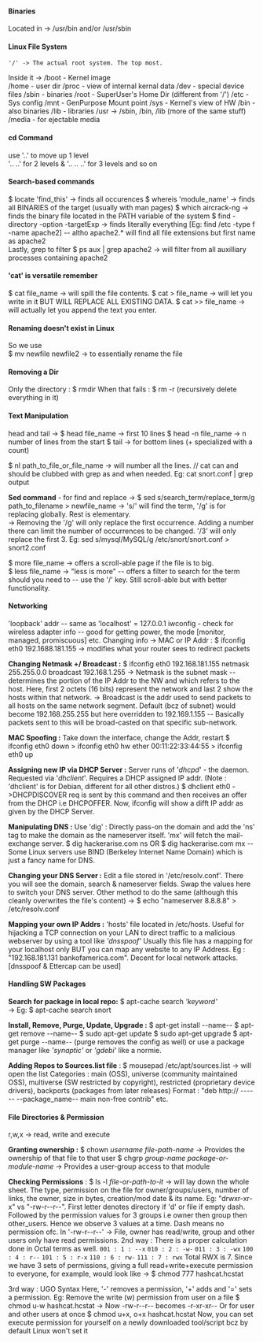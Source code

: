 #### **Binaries**	
Located in -> /usr/bin and/or /usr/sbin	

#### **Linux File System**	
	'/' -> The actual root system. The top most.
Inside it -> 
	/boot - Kernel image  
	/home - user dir 
	/proc - view of internal kernal data 
	/dev - special device files 
	/sbin - binaries 
	/root - SuperUser's Home Dir (different from '/') 
	/etc - Sys config 
	/mnt - GenPurpose Mount point 
	/sys - Kernel's view of HW 
	/bin - also binaries 
	/lib - libraries 
	/usr -> /sbin, /bin, /lib (more of the same stuff) /media - for ejectable media	

#### **cd Command**
use '..' to move up 1 level  
'.. ..' for 2 levels & '.. .. ..' for 3 levels and so on	

#### **Search-based commands**	
$ locate 'find_this' -> finds all occurences 
$ whereis 'module_name' -> finds all BINARIES of the target (usually with man pages) 
$ which aircrack-ng -> finds the binary file located in the PATH variable of the system 
$ find -directory -option -targetExp -> finds literally everything [Eg: find /etc -type f -name apache2] -- altho apache2.* will find all file extensions but first name as apache2   
Lastly, grep to filter 
$ ps aux | grep apache2 -> will filter from all auxilliary processes containing apache2	

#### **'cat' is versatile remember**
$ cat file_name -> will spill the file contents. 
$ cat > file_name -> will let you write in it BUT WILL REPLACE ALL EXISTING DATA. 
$ cat >> file_name -> will actually let you append the text you enter.	

#### **Renaming doesn't exist in Linux**	
So we use  
	$ mv newfile newfile2 -> to essentially rename the file	

#### **Removing a Dir**	
Only the directory : $ rmdir
When that fails  : $ rm -r (recursively delete everything in it)

#### **Text Manipulation**	
head and tail ->
$ head file_name -> first 10 lines 
$ head -n file_name -> n number of lines from the start
$ tail -> for bottom lines (+ specialized with a count)  

$ nl path_to_file_or_file_name -> will number all the lines.  // cat can and should be clubbed with grep as and when needed. Eg: cat snort.conf | grep output

**Sed command** - for find and replace ->
$ sed s/search_term/replace_term/g path_to_filename > newfile_name 
	-> 's/' will find the term, '/g' is for replacing globally. Rest is elementary.  
	-> Removing the '/g' will only replace the first occurrence. 
		Adding a number there can limit the number of occurrences to be changed. '/3' will only replace the first 3. 
	Eg: sed s/mysql/MySQL/g /etc/snort/snort.conf > snort2.conf  

$ more file_name -> offers a scroll-able page if the file is to big.  
$ less file_name -> "less is more" -- offers a filter to search for the term should you need to -- use the '/' key. Still scroll-able but with better functionality.	

#### **Networking**
'loopback' addr -- same as 'localhost' = 127.0.0.1
iwconfig - check for wireless adapter info -- good for getting power, the mode [monitor, managed, promiscuous] etc.
Changing info -> MAC or IP Addr :
	$ ifconfig eth0 192.1688.181.155 
		-> modifies what your router sees to redirect packets

**Changing Netmask +/ Broadcast :**
	$ ifconfig eth0 192.168.181.155 netmask 255.255.0.0 broadcast 192.168.1.255
		-> Netmask is the subnet mask -- determines the portion of the IP Addr to the NW and which refers to the host. Here, first 2 octets (16 bits) represent the network and last 2 show the hosts within that network.
		-> Broadcast is the addr used to send packets to all hosts on the same network segment. Default (bcz of subnet) would become 192.168.255.255 but here overridden to 192.169.1.155 -- Basically packets sent to this will be broad-casted on that specific sub-network.	

**MAC Spoofing :**
	Take down the interface, change the Addr, restart
	$ ifconfig eth0 down > ifconfig eth0 hw ether 00:11:22:33:44:55 > ifconfig eth0 up

**Assigning new IP via DHCP Server :**
	Server runs of '*dhcpd*' - the daemon. Requested via '*dhclient*'. Requires a DHCP assigned IP addr. (Note : 'dhclient' is for Debian, different for all other distros.)
	$ dhclient eth0 
		->DHCPDISCOVER req is sent by this command and then receives an offer from the DHCP i.e DHCPOFFER. Now, ifconfig will show a difft IP addr as given by the DHCP Server.

**Manipulating DNS :**
	Use 'dig' :
		Directly pass-on the domain and add the 'ns' tag to make the domain as the nameserver itself. 'mx' will fetch the mail-exchange server.
		$ dig hackerarise.com ns OR $ dig hackerarise.com mx
		-- Some Linux servers use BIND (Berkeley Internet Name Domain)  which is just a fancy name for DNS. 

**Changing your DNS Server :**
	Edit a file stored in '/etc/resolv.conf'. There you will see the domain, search & nameserver fields. Swap the values here to switch your DNS server.
	Other method to do the same (although this cleanly overwrites the file's content) -> 
		$ echo "nameserver 8.8.8.8" > /etc/resolv.conf

**Mapping your own IP Addrs :**
	'hosts' file located in /etc/hosts. Useful for hijacking a TCP connection on your LAN to direct traffic to a malicious webserver by using a tool like *'dnsspoof'* 
	Usually this file has a mapping for your localhost only BUT you can map any website to any IP Address. Eg : "192.168.181.131   bankofamerica.com". Decent for local network attacks.
	[dnsspoof & Ettercap can be used]

#### **Handling SW Packages**

**Search for package in local repo:**
	$ apt-cache search _'keyword'_  
		-> Eg: $ apt-cache search snort

**Install, Remove, Purge, Update, Upgrade :** 
	$ apt-get install --name--
	$ apt-get remove --name--
	$ sudo apt-get update
	$ sudo apt-get upgrade 
	$ apt-get purge --name--
(purge removes the config as well)
		or use a package manager like *'synaptic'* or *'gdebi'* like a normie. 
	
**Adding Repos to Sources.list file** :
	$ mousepad /etc/apt/sources.list -> will open the list
		Categories : main (OSS), universe (community maintained OSS), multiverse (SW restricted by copyright), restricted (proprietary device drivers), backports (packages from later releases)
		Format : "deb http:// ------   --package_name-- main non-free contrib" etc.

#### **File Directories & Permission**
r,w,x -> read, write and execute

**Granting ownership :**
$ chown _username_ _file-path-name_  -> Provides the ownership of that file to that user
$ chgrp _group-name_  _package-or-module-name_ -> Provides a user-group access to that module

**Checking Permissions** :
$ ls -l  _file-or-path-to-it_  -> will lay down the whole sheet. The type, permission on the file for owner/groups/users, number of links, the owner, size in bytes, creation/mod date & its name. 
	Eg: "drwxr-xr-x" vs "-rw-r--r--". First letter denotes directory if 'd' or file if empty dash. Followed by the permission values for 3 groups i.e owner then group then other_users. Hence we observe 3 values at a time. Dash means no permission ofc. 
	In '-rw-r--r--' -> File, owner has read/write, group and other users only have read permissions. 
2nd way : There is a proper calculation done in Octal terms as well. 
	`001 : 1 : --x` 
	`010 : 2 : -w-`
	`011 : 3 : -wx`
	`100 : 4 : r--`
	`101 : 5 : r-x`
	`110 : 6 : rw-`
	`111 : 7 : rwx`
Total RWX is 7. Since we have 3 sets of permissions, giving a full read+write+execute permission to everyone, for example, would look like ->
$ chmod 777 hashcat.hcstat

3rd way : UGO Syntax
Here, '-' removes a permission, '+' adds and '=' sets a permission.
Eg: Remove the write (w) permission from user on a file
	$ chmod u-w hashcat.hcstat -> Now -rw-r--r-- becomes -r-xr-xr--
Or for user and other users at once
	$ chmod u+x, o+x hashcat.hcstat
Now, you can set execute permission for yourself on a newly downloaded tool/script bcz by default Linux won't set it
